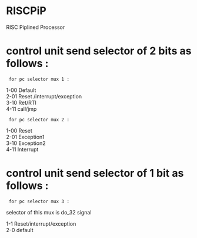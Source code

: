 # RISCPiP
RISC Piplined Processor
# control unit send selector of 2 bits as follows : 
``` for pc selector mux 1 :```

1-00  Default \
2-01  Reset /interrupt/exception \
3-10  Ret/RTI \
4-11  call/jmp

``` for pc selector mux 2 :```

1-00  Reset \
2-01  Exception1\
3-10  Exception2\
4-11  Interrupt
# control unit send selector of 1 bit as follows : 
``` for pc selector mux 3 :```

selector of this mux is do_32 signal 

1-1  Reset/interrupt/exception \
2-0  default
